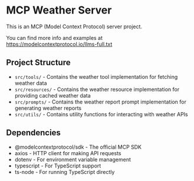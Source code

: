 <!-- Use this file to provide workspace-specific custom instructions to Copilot. For more details, visit https://code.visualstudio.com/docs/copilot/copilot-customization#_use-a-githubcopilotinstructionsmd-file -->

# MCP Weather Server

This is an MCP (Model Context Protocol) server project.

You can find more info and examples at https://modelcontextprotocol.io/llms-full.txt

## Project Structure

- `src/tools/` - Contains the weather tool implementation for fetching weather data
- `src/resources/` - Contains the weather resource implementation for providing cached weather data
- `src/prompts/` - Contains the weather report prompt implementation for generating weather reports
- `src/utils/` - Contains utility functions for interacting with weather APIs

## Dependencies

- @modelcontextprotocol/sdk - The official MCP SDK
- axios - HTTP client for making API requests
- dotenv - For environment variable management
- typescript - For TypeScript support
- ts-node - For running TypeScript directly
